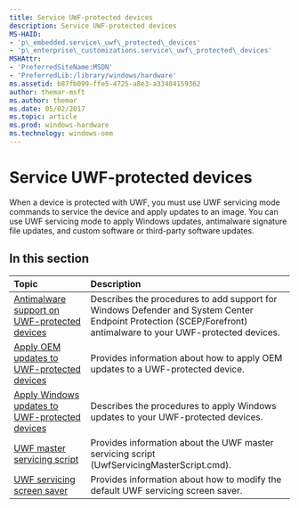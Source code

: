 ```yaml
---
title: Service UWF-protected devices
description: Service UWF-protected devices
MS-HAID:
- 'p\_embedded.service\_uwf\_protected\_devices'
- 'p\_enterprise\_customizations.service\_uwf\_protected\_devices'
MSHAttr:
- 'PreferredSiteName:MSDN'
- 'PreferredLib:/library/windows/hardware'
ms.assetid: b87fb099-ffe5-4725-a8e3-a33484159362
author: themar-msft
ms.author: themar
ms.date: 05/02/2017
ms.topic: article
ms.prod: windows-hardware
ms.technology: windows-oem
---
```

# Service UWF-protected devices

When a device is protected with UWF, you must use UWF servicing mode commands to service the device and apply updates to an image. You can use UWF servicing mode to apply Windows updates, antimalware signature file updates, and custom software or third-party software updates.

## In this section

| Topic                                     | Description                                                                        |
|:------------------------------------------|:-----------------------------------------------------------------------------------|
| [Antimalware support on UWF-protected devices](https://docs.microsoft.com/en-us/windows-hardware/customize/enterprise/uwf-antimalware-support) |Describes the procedures to add support for Windows Defender and System Center Endpoint Protection (SCEP/Forefront) antimalware to your UWF-protected devices. |
| [Apply OEM updates to UWF-protected devices](https://docs.microsoft.com/en-us/windows-hardware/customize/enterprise/uwf-apply-windows-updates) |Provides information about how to apply OEM updates to a UWF-protected device. |
| [Apply Windows updates to UWF-protected devices](https://docs.microsoft.com/en-us/windows-hardware/customize/enterprise/uwf-apply-windows-updates) | Describes the procedures to apply Windows updates to your UWF-protected devices. |
| [UWF master servicing script](https://docs.microsoft.com/en-us/windows-hardware/customize/enterprise/uwf-master-servicing-script) | Provides information about the UWF master servicing script (UwfServicingMasterScript.cmd). |
| [UWF servicing screen saver](https://docs.microsoft.com/en-us/windows-hardware/customize/enterprise/uwf-servicing-screen-saver) | Provides information about how to modify the default UWF servicing screen saver. |
